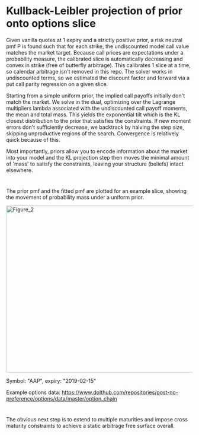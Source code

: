 # Kullback-Leibler projection of prior onto options slice 

Given vanilla quotes at 1 expiry and a strictly positive prior, a risk neutral pmf P is found such that for each strike, the undiscounted model call value matches the market target. Because call prices are expectations under a probability measure, the calibrated slice is automatically decreasing and convex in strike (free of butterfly arbitrage). This calibrates 1 slice at a time, so calendar arbitrage isn't removed in this repo. The solver works in undiscounted terms, so we estimated the discount factor and forward via a put call parity regression on a given slice.

Starting from a simple uniform prior, the implied call payoffs initially don't match the market. We solve in the dual, optimizing over the Lagrange multipliers lambda associated with the undiscounted call payoff moments, the mean and total mass. This yields the exponential tilt which is the KL closest distribution to the prior that satisfies the constraints. If new moment errors don't sufficiently decrease, we backtrack by halving the step size, skipping unproductive regions of the search. Convergence is relatively quick because of this.

Most importantly, priors allow you to encode information about the market into your model and the KL projection step then moves the minimal amount of 'mass' to satisfy the constraints, leaving your structure (beliefs) intact elsewhere.

#

The prior pmf and the fitted pmf are plotted for an example slice, showing the movement of probability mass under a uniform prior.

<img width="800" height="450" alt="Figure_2" src="https://github.com/user-attachments/assets/6bf1ceec-e954-46bc-b71b-b709282bba3c" />

Symbol: "AAP", expiry: "2019-02-15"

Example options data: https://www.dolthub.com/repositories/post-no-preference/options/data/master/option_chain

# 

The obvious next step is to extend to multiple maturities and impose cross maturity constraints to achieve a static arbitrage free surface overall.
